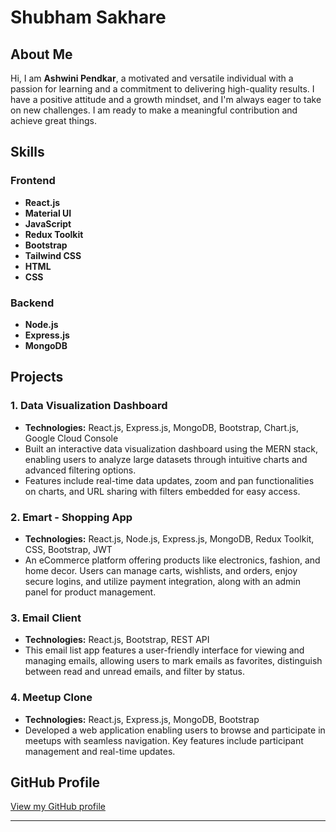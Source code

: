 # Shubham Sakhare

## About Me

Hi, I am **Ashwini Pendkar**, a motivated and versatile individual with a passion for learning and a commitment to delivering high-quality results. I have a positive attitude and a growth mindset, and I'm always eager to take on new challenges. I am ready to make a meaningful contribution and achieve great things.

## Skills

### Frontend

- **React.js**
- **Material UI**
- **JavaScript**
- **Redux Toolkit**
- **Bootstrap**
- **Tailwind CSS**
- **HTML**
- **CSS**

### Backend

- **Node.js**
- **Express.js**
- **MongoDB**

## Projects

### 1. Data Visualization Dashboard

- **Technologies:** React.js, Express.js, MongoDB, Bootstrap, Chart.js, Google Cloud Console
- Built an interactive data visualization dashboard using the MERN stack, enabling users to analyze large datasets through intuitive charts and advanced filtering options.
- Features include real-time data updates, zoom and pan functionalities on charts, and URL sharing with filters embedded for easy access.

### 2. Emart - Shopping App

- **Technologies:** React.js, Node.js, Express.js, MongoDB, Redux Toolkit, CSS, Bootstrap, JWT
- An eCommerce platform offering products like electronics, fashion, and home decor. Users can manage carts, wishlists, and orders, enjoy secure logins, and utilize payment integration, along with an admin panel for product management.

### 3. Email Client

- **Technologies:** React.js, Bootstrap, REST API
- This email list app features a user-friendly interface for viewing and managing emails, allowing users to mark emails as favorites, distinguish between read and unread emails, and filter by status.

### 4. Meetup Clone

- **Technologies:** React.js, Express.js, MongoDB, Bootstrap
- Developed a web application enabling users to browse and participate in meetups with seamless navigation. Key features include participant management and real-time updates.

## GitHub Profile

[View my GitHub profile](https://github.com/ashwinipendkar953)

---
